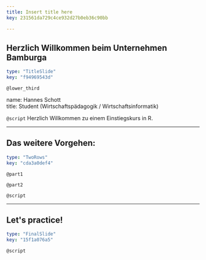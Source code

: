 ```yaml
---
title: Insert title here
key: 231561da729c4ce932d27b0eb36c90bb

---
```

## Herzlich Willkommen beim Unternehmen Bamburga

```yaml
type: "TitleSlide"
key: "f94969543d"
```

`@lower_third`

name: Hannes Schott		
title: Student (Wirtschaftspädagogik / Wirtschaftsinformatik)


`@script`
Herzlich Willkommen zu einem Einstiegskurs in R.


---
## Das weitere Vorgehen:

```yaml
type: "TwoRows"
key: "cda3a0def4"
```

`@part1`



`@part2`



`@script`



---
## Let's practice!

```yaml
type: "FinalSlide"
key: "15f1a076a5"
```

`@script`


